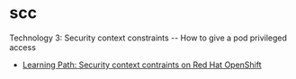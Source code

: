 # scc
Technology 3: Security context constraints -- How to give a pod privileged access

* [Learning Path: Security context contraints on Red Hat OpenShift](series/learning-path/index.md)
